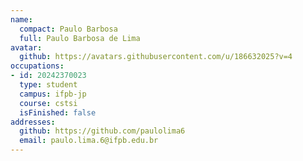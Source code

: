 ```yaml
---
name:
  compact: Paulo Barbosa
  full: Paulo Barbosa de Lima
avatar:
  github: https://avatars.githubusercontent.com/u/186632025?v=4
occupations:
- id: 20242370023
  type: student
  campus: ifpb-jp
  course: cstsi
  isFinished: false
addresses:
  github: https://github.com/paulolima6 
  email: paulo.lima.6@ifpb.edu.br
---
```

